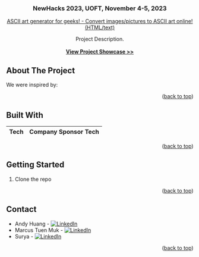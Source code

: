 <!-- BACK TO TOP -->
<a name="readme-top"></a>

<!-- PROJECT LOGO -->

<div align="center">
  <a href="https://github.com/andy0207huang/newhacks2023">
  </a>
  
  <h3 align="center">NewHacks 2023, UOFT, November 4-5, 2023</h3>

  <a href="https://manytools.org/hacker-tools/convert-images-to-ascii-art/">ASCII art generator for geeks! - Convert images/pictures to ASCII art online! (HTML/text)</a>

  <p align="center">
    Project Description.
    <br />
    <br />
    <a href=""><strong>View Project Showcase >></strong></a>
  </p>
</div>

<!-- ABOUT THE PROJECT -->
## About The Project
<!-- [product-screenshot-1] -->
We were inspired by:
  
<p align="right">(<a href="#readme-top">back to top</a>)</p> 

## Built With
| Tech | Company Sponsor Tech |
| --- | --- |

<p align="right">(<a href="#readme-top">back to top</a>)</p>



<!-- GETTING STARTED -->
## Getting Started
1. Clone the repo

<p align="right">(<a href="#readme-top">back to top</a>)</p>


<!-- CONTACT -->
## Contact
* Andy Huang - [![LinkedIn][linkedin-shield-andy]][linkedin-url-andy]
* Marcus Tuen Muk - [![LinkedIn][linkedin-shield-marcus]][linkedin-url-marcus]
* Surya - [![LinkedIn][linkedin-shield-surya]][linkedin-url-surya]

<p align="right">(<a href="#readme-top">back to top</a>)</p>


<!-- BADGES / SHIELD / IMAGES / URL -->
<!-- [product-screenshot-1]:  -->

[linkedin-shield-andy]: https://img.shields.io/badge/-LinkedIn-black.svg?style=for-the-badge&logo=linkedin&colorB=0072b1
[linkedin-url-andy]: https://www.linkedin.com/in/andy-snowflake-huang/
[linkedin-shield-marcus]: https://img.shields.io/badge/-LinkedIn-black.svg?style=for-the-badge&logo=linkedin&colorB=0072b1
[linkedin-url-marcus]: https://www.linkedin.com/in/marcus-tuen-muk/
[linkedin-shield-surya]: https://img.shields.io/badge/-LinkedIn-black.svg?style=for-the-badge&logo=linkedin&colorB=0072b1
[linkedin-url-surya]: https://www.linkedin.com/in/surya-sure-9ba9b2220/
